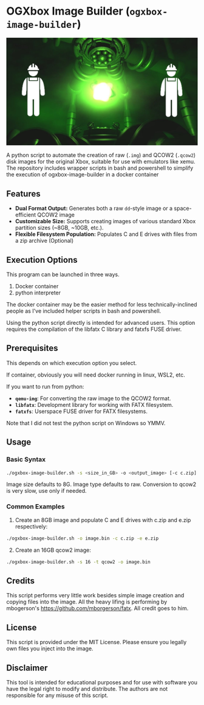 # OGXbox Image Builder (`ogxbox-image-builder`)

![ogxbox-image-builder logo](media/builder_flubber.png)

A python script to automate the creation of raw (`.img`) and QCOW2 (`.qcow2`) disk images for the original Xbox, suitable for use with emulators like xemu. The repository includes wrapper scripts in bash and powershell to simplify the execution of ogxbox-image-builder in a docker container

## Features

*   **Dual Format Output:** Generates both a raw `dd`-style image or a space-efficient QCOW2 image 
*   **Customizable Size:** Supports creating images of various standard Xbox partition sizes (~8GB, ~10GB, etc.).
*   **Flexible Filesystem Population:** Populates C and E drives with files from a zip archive (Optional)

## Execution Options

This program can be launched in three ways.

1. Docker container 
2. python interpreter

The docker container may be the easier method for less technically-inclined people as I've included
helper scripts in bash and powershell.

Using the python script directly is intended for advanced users. This option requires the compilation of the libfatx C library and fatxfs FUSE driver. 

## Prerequisites

This depends on which execution option you select.

If container, obviously you will need docker running in linux, WSL2, etc.

If you want to run from python:

*   **`qemu-img`**: For converting the raw image to the QCOW2 format.
*   **`libfatx`**: Development library for working with FATX filesystem.
*   **`fatxfs`**: Userspace FUSE driver for FATX filesystems. 

Note that I did not test the python script on Windows so YMMV.

## Usage

### Basic Syntax

```bash
./ogxbox-image-builder.sh -s <size_in_GB> -o <output_image> [-c c.zip] [-e e.zip] [ -t qcow2|raw]
```

Image size defaults to 8G.
Image type defaults to raw.
Conversion to qcow2 is very slow, use only if needed.

### Common Examples

1. Create an 8GB image and populate C and E drives with c.zip and e.zip respectively:

```bash
./ogxbox-image-builder.sh -o image.bin -c c.zip -e e.zip
```

2. Create an 16GB qcow2 image:

```bash
./ogxbox-image-builder.sh -s 16 -t qcow2 -o image.bin 
```

## Credits

This script performs very little work besides simple image creation and copying files into the image. All the heavy lifing is performing by mbogerson's https://github.com/mborgerson/fatx. All credit goes to him.

## License
This script is provided under the MIT License. Please ensure you legally own files you inject into the image.

## Disclaimer
This tool is intended for educational purposes and for use with software you have the legal right to modify and distribute. The authors are not responsible for any misuse of this script.